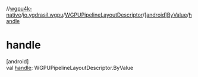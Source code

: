 //[wgpu4k-native](../../../../index.md)/[io.ygdrasil.wgpu](../../index.md)/[WGPUPipelineLayoutDescriptor](../index.md)/[[android]ByValue](index.md)/[handle](handle.md)

# handle

[android]\
val [handle](handle.md): WGPUPipelineLayoutDescriptor.ByValue